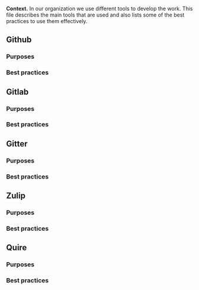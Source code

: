 **Context.** In our organization we use different tools to develop the work. This file describes the main tools that are used and also lists some of the best practices to use them effectively.

## Github

### Purposes

### Best practices

## Gitlab

### Purposes

### Best practices

## Gitter

### Purposes

### Best practices

## Zulip

### Purposes

### Best practices

## Quire

### Purposes

### Best practices
